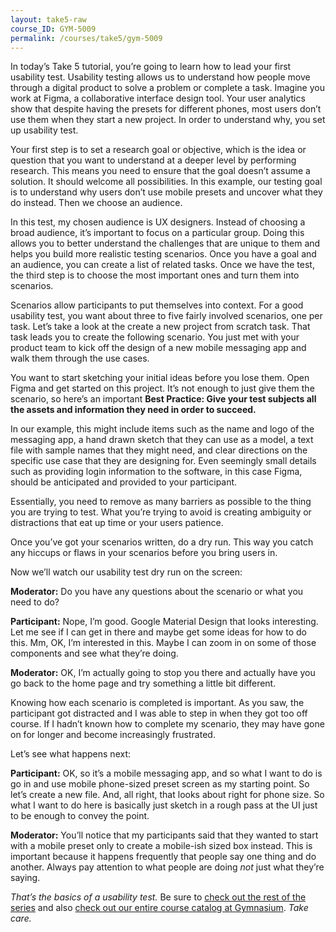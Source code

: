 ```yaml
---
layout: take5-raw
course_ID: GYM-5009
permalink: /courses/take5/gym-5009
---
```


In today’s Take 5 tutorial, you’re going to learn how to lead your first usability test. Usability testing allows us to understand how people move through a digital product to solve a problem or complete a task. Imagine you work at Figma, a collaborative interface design tool. Your user analytics show that despite having the presets for different phones, most users don’t use them when they start a new project. In order to understand why, you set up usability test.

Your first step is to set a research goal or objective, which is the idea or question that you want to understand at a deeper level by performing research. This means you need to ensure that the goal doesn’t assume a solution. It should welcome all possibilities. In this example, our testing goal is to understand why users don’t use mobile presets and uncover what they do instead. Then we choose an audience.

In this test, my chosen audience is UX designers. Instead of choosing a broad audience, it’s important to focus on a particular group. Doing this allows you to better understand the challenges that are unique to them and helps you build more realistic testing scenarios. Once you have a goal and an audience, you can create a list of related tasks. Once we have the test, the third step is to choose the most important ones and turn them into scenarios.

Scenarios allow participants to put themselves into context. For a good usability test, you want about three to five fairly involved scenarios, one per task. Let’s take a look at the create a new project from scratch task. That task leads you to create the following scenario. You just met with your product team to kick off the design of a new mobile messaging app and walk them through the use cases.

You want to start sketching your initial ideas before you lose them. Open Figma and get started on this project. It’s not enough to just give them the scenario, so here’s an important **Best Practice: Give your test subjects all the assets and information they need in order to succeed.**

In our example, this might include items such as the name and logo of the messaging app, a hand drawn sketch that they can use as a model, a text file with sample names that they might need, and clear directions on the specific use case that they are designing for. Even seemingly small details such as providing login information to the software, in this case Figma, should be anticipated and provided to your participant.

Essentially, you need to remove as many barriers as possible to the thing you are trying to test. What you’re trying to avoid is creating ambiguity or distractions that eat up time or your users patience.

Once you’ve got your scenarios written, do a dry run. This way you catch any hiccups or flaws in your scenarios before you bring users in.

Now we’ll watch our usability test dry run on the screen:

**Moderator:** Do you have any questions about the scenario or what you need to do?

**Participant:** Nope, I’m good. Google Material Design that looks interesting. Let me see if I can get in there and maybe get some ideas for how to do this. Mm, OK, I’m interested in this. Maybe I can zoom in on some of those components and see what they’re doing.

**Moderator:** OK, I’m actually going to stop you there and actually have you go back to the home page and try something a little bit different.

Knowing how each scenario is completed is important. As you saw, the participant got distracted and I was able to step in when they got too off course. If I hadn’t known how to complete my scenario, they may have gone on for longer and become increasingly frustrated.

Let’s see what happens next:

**Participant:** OK, so it’s a mobile messaging app, and so what I want to do is go in and use mobile phone-sized preset screen as my starting point. So let’s create a new file. And, all right, that looks about right for phone size. So what I want to do here is basically just sketch in a rough pass at the UI just to be enough to convey the point.

**Moderator:** You’ll notice that my participants said that they wanted to start with a mobile preset only to create a mobile-ish sized box instead. This is important because it happens frequently that people say one thing and do another. Always pay attention to what people are doing *not* just what they’re saying.

*That’s the basics of a usability test.* Be sure to [check out the rest of the series][1] and also [check out our entire course catalog at Gymnasium][2]. *Take care.*

[1]: https://thegymnasium.com/courses/take5
[2]: https://thegymnasium.com/courses
